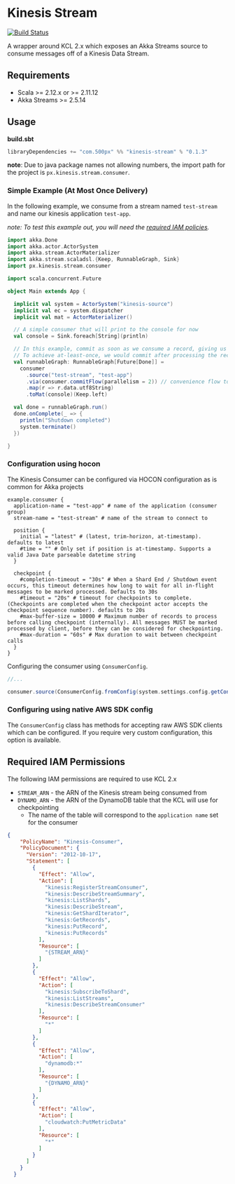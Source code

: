 # Kinesis Stream
[![Build Status](https://travis-ci.com/500px/kinesis-stream.svg?branch=master)](https://travis-ci.com/500px/kinesis-stream)

A wrapper around KCL 2.x which exposes an Akka Streams source to consume messages off of a Kinesis Data Stream.

## Requirements
- Scala >= 2.12.x or >= 2.11.12
- Akka Streams >= 2.5.14

## Usage

**build.sbt**

```scala
libraryDependencies += "com.500px" %% "kinesis-stream" % "0.1.3"
```

**note**: Due to java package names not allowing numbers, the import path for the project is `px.kinesis.stream.consumer`.

### Simple Example (At Most Once Delivery)

In the following example, we consume from a stream named `test-stream` and name our kinesis application `test-app`.

*note: To test this example out, you will need the [required IAM policies](#required-iam-permissions).* 

```scala
import akka.Done
import akka.actor.ActorSystem
import akka.stream.ActorMaterializer
import akka.stream.scaladsl.{Keep, RunnableGraph, Sink}
import px.kinesis.stream.consumer

import scala.concurrent.Future

object Main extends App {

  implicit val system = ActorSystem("kinesis-source")
  implicit val ec = system.dispatcher
  implicit val mat = ActorMaterializer()

  // A simple consumer that will print to the console for now
  val console = Sink.foreach[String](println)

  // In this example, commit as soon as we consume a record, giving us at-most-once delivery semantics.
  // To achieve at-least-once, we would commit after processing the record
  val runnableGraph: RunnableGraph[Future[Done]] =
    consumer
      .source("test-stream", "test-app")
      .via(consumer.commitFlow(parallelism = 2)) // convenience flow to commit records (marking records processed)
      .map(r => r.data.utf8String)
      .toMat(console)(Keep.left)

  val done = runnableGraph.run()
  done.onComplete(_ => {
    println("Shutdown completed")
    system.terminate()
  })

}

```

### Configuration using hocon

The Kinesis Consumer can be configured via HOCON configuration as is common for Akka projects

```hocon
example.consumer {
  application-name = "test-app" # name of the application (consumer group)
  stream-name = "test-stream" # name of the stream to connect to

  position {
    initial = "latest" # (latest, trim-horizon, at-timestamp). defaults to latest
    #time = "" # Only set if position is at-timestamp. Supports a valid Java Date parseable datetime string
  }

  checkpoint {
    #completion-timeout = "30s" # When a Shard End / Shutdown event occurs, this timeout determines how long to wait for all in-flight messages to be marked processed. Defaults to 30s
    #timeout = "20s" # timeout for checkpoints to complete. (Checkpoints are completed when the checkpoint actor accepts the checkpoint sequence number). defaults to 20s
    #max-buffer-size = 10000 # Maximum number of records to process before calling checkpoint (internally). All messages MUST be marked processed by client, before they can be considered for checkpointing.
    #max-duration = "60s" # Max duration to wait between checkpoint calls
  }
}
```

Configuring the consumer using `ConsumerConfig`.

```scala
//...

consumer.source(ConsumerConfig.fromConfig(system.settings.config.getConfig("example.consumer")))

```

### Configuring using native AWS SDK config

The `ConsumerConfig` class has methods for accepting raw AWS SDK clients which can be configured. If you require very
custom configuration, this option is available.

## Required IAM Permissions

The following IAM permissions are required to use KCL 2.x

- `STREAM_ARN` - the ARN of the Kinesis stream being consumed from
- `DYNAMO_ARN` - the ARN of the DynamoDB table that the KCL will use for checkpointing
    - The name of the table will correspond to the `application name` set for the consumer
    
```json
{
    "PolicyName": "Kinesis-Consumer",
    "PolicyDocument": {
      "Version": "2012-10-17",
      "Statement": [
        {
          "Effect": "Allow",
          "Action": [
            "kinesis:RegisterStreamConsumer",
            "kinesis:DescribeStreamSummary",
            "kinesis:ListShards",
            "kinesis:DescribeStream",
            "kinesis:GetShardIterator",
            "kinesis:GetRecords",
            "kinesis:PutRecord",
            "kinesis:PutRecords"
          ],
          "Resource": [
            "{STREAM_ARN}"
          ]
        },
        {
          "Effect": "Allow",
          "Action": [
            "kinesis:SubscribeToShard",
            "kinesis:ListStreams",
            "kinesis:DescribeStreamConsumer"
          ],
          "Resource": [
            "*"
          ]
        },
        {
          "Effect": "Allow",
          "Action": [
            "dynamodb:*"
          ],
          "Resource": [
            "{DYNAMO_ARN}"
          ]
        },
        {
          "Effect": "Allow",
          "Action": [
            "cloudwatch:PutMetricData"
          ],
          "Resource": [
            "*"
          ]
        }
      ]
    }
  }
```

